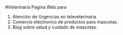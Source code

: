 #Veterinaria
Pagina Web para 

1) Atención de Urgencias en televeterinaria 
2) Comercio electronico de productos para mascotas. 
3) Blog sobre salud y cuidado de mascotas. 
